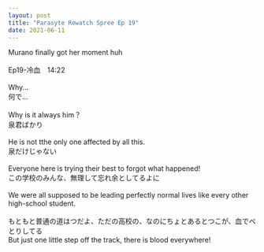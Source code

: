 ```yaml
---
layout: post
title: "Parasyte Rewatch Spree Ep 19"
date: 2021-06-11
---
```

Murano finally got her moment huh<br><br>
Ep19-冷血　14:22 <br><br>
Why…<br>
何で…<br><br>
Why is it always him？<br>
泉君ばかり<br><br>
He is not tthe only one affected by all this.<br>
泉だけじゃない<br><br>
Everyone here is trying their best to forgot what happened!<br>
この学校のみんな、無理して忘れ余としてるよに<br><br>
We were all supposed to be leading perfectly normal lives like every other high-school student.<br><br>
もともと普通の道はつだよ、ただの高校の、なのにちょとあるとつこが、血でべとりしてる<br>
But just one little step off the track, there is blood everywhere!